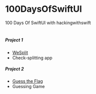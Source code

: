 # 100DaysOfSwiftUI
100 Days Of SwiftUI with hackingwithswift
#
##### Project 1
- [WeSplit](https://www.hackingwithswift.com/books/ios-swiftui/wesplit-introduction)
-  Check-splitting app

##### Project 2
- [Guess the Flag](https://www.hackingwithswift.com/books/ios-swiftui/guess-the-flag-introduction)
- Guessing Game

